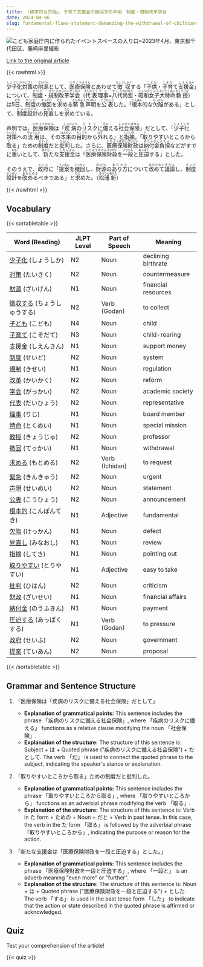 ```yaml
---
title: 「根本的な欠陥」、子育て支援金の撤回求め声明　制度・規制改革学会
date: 2024-04-06
slug: fundamental-flaws-statement-demanding-the-withdrawal-of-childcare-support-funds-institute-for-regulatory-reform-and-systemic-change
---
```


![こども家庭庁内に作られたイベントスペースの入り口=2023年4月、東京都千代田区、藤崎麻里撮影](https://www.asahicom.jp/imgopt/img/e43c488a3a/comm_L/AS20240405002193.jpg "こども家庭庁内に作られたイベントスペースの入り口=2023年4月、東京都千代田区、藤崎麻里撮影")

[Link to the original article](https://asahi.com/articles/ASS452PKWS45ULFA004M.html?iref=pc_life_top__n)

{{< rawhtml >}}
<p><ruby>少子化<rt>しょうしか</rt></ruby><ruby>対策<rt>たいさく</rt></ruby>の<ruby>財源<rt>ざいげん</rt></ruby>として、<ruby>医療保険<rt>いりょうほけん</rt></ruby>とあわせて<ruby>徴収<rt>ちょうしゅう</rt></ruby>する「<ruby>子供<rt>こども</rt></ruby>・<ruby>子育<rt>こそだ</rt></ruby>て<ruby>支援<rt>しえん</rt></ruby><ruby>金<rt>きん</rt></ruby>」について、<ruby>制度<rt>せいど</rt></ruby>・<ruby>規制<rt>きせい</rt></ruby><ruby>改革<rt>かいかく</rt></ruby><ruby>学会<rt>がっかい</rt></ruby>（<ruby>代表<rt>だいひょう</rt></ruby><ruby>理事<rt>りじ</rt></ruby>=<ruby>八代<rt>やしろ</rt></ruby><ruby>尚宏<rt>なおひろ</rt></ruby>・<ruby>昭和<rt>しょうわ</rt></ruby><ruby>女子<rt>じょし</rt></ruby><ruby>大<rt>だい</rt></ruby><ruby>特命<rt>とくめい</rt></ruby><ruby>教授<rt>きょうじゅ</rt></ruby>）は5<ruby>日<rt>にち</rt></ruby>、<ruby>制度<rt>せいど</rt></ruby>の<ruby>撤回<rt>てっかい</rt></ruby>を<ruby>求<rt>もと</rt></ruby>める<ruby>緊急<rt>きんきゅう</rt></ruby><ruby>声明<rt>せいめい</rt></ruby>を<ruby>公表<rt>こうひょう</rt></ruby>した。「<ruby>根本<rt>こんぽん</rt></ruby>的な<ruby>欠陥<rt>けっかん</rt></ruby>がある」として、<ruby>制度<rt>せいど</rt></ruby><ruby>設計<rt>せっけい</rt></ruby>の<ruby>見直<rt>みなお</rt></ruby>しを<ruby>求<rt>もと</rt></ruby>めている。</p>

<p>声明では、<ruby>医療保険<rt>いりょうほけん</rt></ruby>は「<ruby>疾病<rt>しっびょう</rt></ruby>の<ruby>リスク<rt>りすく</rt></ruby>に<ruby>備<rt>そな</rt></ruby>える<ruby>社会保険<rt>しゃかいほけん</rt></ruby>」だとして、「<ruby>少子化<rt>しょうしか</rt></ruby><ruby>対策<rt>たいさく</rt></ruby>への<ruby>流用<rt>りゅうよう</rt></ruby>は、その<ruby>本来<rt>ほんらい</rt></ruby>の<ruby>目的<rt>もくてき</rt></ruby>から<ruby>外<rt>はず</rt></ruby>れる」と<ruby>指摘<rt>していち</rt></ruby>。「<ruby>取<rt>と</rt></ruby>りやすいところから<ruby>取<rt>と</rt></ruby>る」ための<ruby>制度<rt>せいど</rt></ruby>だと<ruby>批判<rt>ひはん</rt></ruby>した。さらに、<ruby>医療保険<rt>いりょうほけん</rt></ruby><ruby>財政<rt>ざいせい</rt></ruby>は<ruby>納付金<rt>のうふきん</rt></ruby><ruby>負担<rt>ふたん</rt></ruby>などがすでに<ruby>重<rt>おも</rt></ruby>いとして、<ruby>新<rt>あたら</rt></ruby>たな<ruby>支援金<rt>しえんきん</rt></ruby>は「<ruby>医療保険<rt>いりょうほけん</rt></ruby><ruby>財政<rt>ざいせい</rt></ruby>を<ruby>一段<rt>いちだん</rt></ruby>と<ruby>圧迫<rt>あっぱく</rt></ruby>する」とした。</p>

<p>そのうえで、<ruby>政府<rt>せいふ</rt></ruby>に「<ruby>提案<rt>ていあん</rt></ruby>を<ruby>撤回<rt>てっかい</rt></ruby>し、<ruby>財源<rt>ざいげん</rt></ruby>の<ruby>あり方<rt>ありかた</rt></ruby>について<ruby>改めて<rt>あらためて</rt></ruby><ruby>議論<rt>ぎろん</rt></ruby>し、<ruby>制度<rt>せいど</rt></ruby><ruby>設計<rt>せっけい</rt></ruby>を<ruby>改める<rt>あらためる</rt></ruby>べきである」と<ruby>求<rt>もと</rt></ruby>めた。（<ruby>松浦<rt>まつうら</rt></ruby><ruby>新<rt>あらた</rt></ruby>）</p>
{{< /rawhtml >}}

## Vocabulary


{{< sortabletable >}}

| Word (Reading) | JLPT Level | Part of Speech | Meaning |
|-----------------|------------|---------------|---------|
|[少子化](https://jisho.org/search/%E5%B0%91%E5%AD%90%E5%8C%96) (しょうしか)| N2 | Noun | declining birthrate |
|[対策](https://jisho.org/search/%E5%AF%BE%E7%AD%96) (たいさく)| N2 | Noun | countermeasure |
|[財源](https://jisho.org/search/%E8%B2%A1%E6%BA%90) (ざいげん)| N1 | Noun | financial resources |
|[徴収する](https://jisho.org/search/%E5%BE%B4%E5%8F%8E%E3%81%99%E3%82%8B) (ちょうしゅうする)| N2 | Verb (Godan) | to collect |
|[子ども](https://jisho.org/search/%E5%AD%90%E3%81%A9%E3%82%82) (こども)| N4 | Noun | child |
|[子育て](https://jisho.org/search/%E5%AD%90%E8%82%B2%E3%81%A6) (こそだて)| N3 | Noun | child-rearing |
|[支援金](https://jisho.org/search/%E6%94%AF%E6%8F%B4%E9%87%91) (しえんきん)| N1 | Noun | support money |
|[制度](https://jisho.org/search/%E5%88%B6%E5%BA%A6) (せいど)| N2 | Noun | system |
|[規制](https://jisho.org/search/%E8%A6%8F%E5%88%B6) (きせい)| N1 | Noun | regulation |
|[改革](https://jisho.org/search/%E6%94%B9%E9%9D%A9) (かいかく)| N2 | Noun | reform |
|[学会](https://jisho.org/search/%E5%AD%A6%E4%BC%9A) (がっかい)| N2 | Noun | academic society |
|[代表](https://jisho.org/search/%E4%BB%A3%E8%A1%A8) (だいひょう)| N2 | Noun | representative |
|[理事](https://jisho.org/search/%E7%90%86%E4%BA%8B) (りじ)| N1 | Noun | board member |
|[特命](https://jisho.org/search/%E7%89%B9%E5%91%BD) (とくめい)| N1 | Noun | special mission |
|[教授](https://jisho.org/search/%E6%95%99%E6%8E%88) (きょうじゅ)| N2 | Noun | professor |
|[撤回](https://jisho.org/search/%E6%92%A4%E5%9B%9E) (てっかい)| N1 | Noun | withdrawal |
|[求める](https://jisho.org/search/%E6%B1%82%E3%82%81%E3%82%8B) (もとめる)| N2 | Verb (Ichidan) | to request |
|[緊急](https://jisho.org/search/%E7%B7%8A%E6%80%A5) (きんきゅう)| N2 | Noun | urgent |
|[声明](https://jisho.org/search/%E5%A3%B0%E6%98%8E) (せいめい)| N2 | Noun | statement |
|[公表](https://jisho.org/search/%E5%85%AC%E8%A1%A8) (こうひょう)| N2 | Noun | announcement |
|[根本的](https://jisho.org/search/%E6%A0%B9%E6%9C%AC%E7%9A%84) (こんぽんてき)| N1 | Adjective | fundamental |
|[欠陥](https://jisho.org/search/%E6%AC%A0%E9%99%A5) (けっかん)| N1 | Noun | defect |
|[見直し](https://jisho.org/search/%E8%A6%8B%E7%9B%B4%E3%81%97) (みなおし)| N1 | Noun | review |
|[指摘](https://jisho.org/search/%E6%8C%87%E6%91%98) (してき)| N1 | Noun | pointing out |
|[取りやすい](https://jisho.org/search/%E5%8F%96%E3%82%8A%E3%82%84%E3%81%99%E3%81%84) (とりやすい)| N1 | Adjective | easy to take |
|[批判](https://jisho.org/search/%E6%89%B9%E5%88%A4) (ひはん)| N2 | Noun | criticism |
|[財政](https://jisho.org/search/%E8%B2%A1%E6%94%BF) (ざいせい)| N1 | Noun | financial affairs |
|[納付金](https://jisho.org/search/%E7%B4%8D%E4%BB%98%E9%87%91) (のうふきん)| N1 | Noun | payment |
|[圧迫する](https://jisho.org/search/%E5%9C%A7%E8%BF%AB%E3%81%99%E3%82%8B) (あっぱくする)| N1 | Verb (Godan) | to pressure |
|[政府](https://jisho.org/search/%E6%94%BF%E5%BA%9C) (せいふ)| N2 | Noun | government |
|[提案](https://jisho.org/search/%E6%8F%90%E6%A1%88) (ていあん)| N2 | Noun | proposal |

{{< /sortabletable >}}


## Grammar and Sentence Structure

1. 「医療保険は「疾病のリスクに備える社会保険」だとして」
   - **Explanation of grammatical points:** This sentence includes the phrase 「疾病のリスクに備える社会保険」, where 「疾病のリスクに備える」 functions as a relative clause modifying the noun 「社会保険」.
   - **Explanation of the structure:** The structure of this sentence is: Subject + は + Quoted phrase ("疾病のリスクに備える社会保険") + だとして. The verb 「だ」 is used to connect the quoted phrase to the subject, indicating the speaker's stance or explanation.

2. 「取りやすいところから取る」ための制度だと批判した。
   - **Explanation of grammatical points:** This sentence includes the phrase 「取りやすいところから取る」, where 「取りやすいところから」 functions as an adverbial phrase modifying the verb 「取る」.
   - **Explanation of the structure:** The structure of this sentence is: Verb in た form + ための + Noun + だと + Verb in past tense. In this case, the verb in the た form 「取る」 is followed by the adverbial phrase 「取りやすいところから」, indicating the purpose or reason for the action.

3. 「新たな支援金は「医療保険財政を一段と圧迫する」とした。」
   - **Explanation of grammatical points:** This sentence includes the phrase 「医療保険財政を一段と圧迫する」, where 「一段と」 is an adverb meaning "even more" or "further".
   - **Explanation of the structure:** The structure of this sentence is: Noun + は + Quoted phrase ("医療保険財政を一段と圧迫する") + とした. The verb 「する」 is used in the past tense form 「した」 to indicate that the action or state described in the quoted phrase is affirmed or acknowledged.

## Quiz

Test your comprehension of the article!

{{< quiz >}}